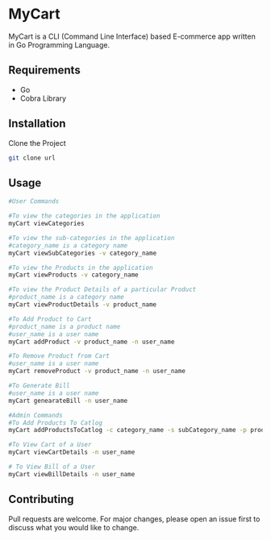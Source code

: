 # MyCart

MyCart is a CLI (Command Line Interface) based E-commerce app written in Go Programming Language.

## Requirements
* Go
* Cobra Library

## Installation

Clone the Project

```bash
git clone url
```


## Usage

```bash
#User Commands

#To view the categories in the application
myCart viewCategories

#To view the sub-categories in the application
#category_name is a category name
myCart viewSubCategories -v category_name

#To view the Products in the application
myCart viewProducts -v category_name

#To view the Product Details of a particular Product
#product_name is a category name
myCart viewProductDetails -v product_name

#To Add Product to Cart
#product_name is a product name
#user_name is a user name
myCart addProduct -v product_name -n user_name

#To Remove Product from Cart
#user_name is a user name
myCart removeProduct -v product_name -n user_name

#To Generate Bill 
#user_name is a user name
myCart genearateBill -n user_name

#Admin Commands
#To Add Products To Catlog
myCart addProductsToCatlog -c category_name -s subCategory_name -p productName -d specification -r price

#To View Cart of a User
myCart viewCartDetails -n user_name

# To View Bill of a User
myCart viewBillDetails -n user_name

```

## Contributing
Pull requests are welcome. For major changes, please open an issue first to discuss what you would like to change.

